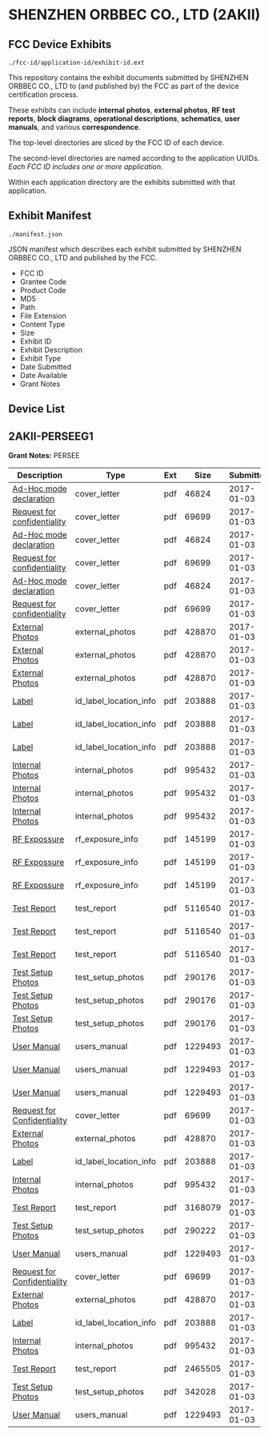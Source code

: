 # SHENZHEN ORBBEC CO., LTD (2AKII)
## FCC Device Exhibits

```
./fcc-id/application-id/exhibit-id.ext
```

This repository contains the exhibit documents submitted by SHENZHEN ORBBEC CO., LTD to (and published by) the FCC as part of the device certification process.

These exhibits can include **internal photos**, **external photos**, **RF test reports**, **block diagrams**, **operational descriptions**, **schematics**, **user manuals**, and various **correspondence**.

The top-level directories are sliced by the FCC ID of each device.

The second-level directories are named according to the application UUIDs. *Each FCC ID includes one or more application.*

Within each application directory are the exhibits submitted with that application. 

## Exhibit Manifest

```
./manifest.json
```

JSON manifest which describes each exhibit submitted by SHENZHEN ORBBEC CO., LTD and published by the FCC.

- FCC ID
- Grantee Code
- Product Code
- MD5
- Path
- File Extension
- Content Type
- Size
- Exhibit ID
- Exhibit Description
- Exhibit Type
- Date Submitted
- Date Available
- Grant Notes

## Device List
## 2AKII-PERSEEG1
**Grant Notes:** PERSEE

| Description | Type | Ext | Size | Submitted | Available |
| ----------- | ---- | --- | ---- | --------- | --------- |
| [Ad-Hoc mode declaration](2AKII-PERSEEG1/b4922b18753dca4303242a39f9559a95/3245151.pdf) | cover_letter | pdf | 46824 | 2017-01-03 | 2017-01-03 |
| [Request for confidentiality](2AKII-PERSEEG1/b4922b18753dca4303242a39f9559a95/3245152.pdf) | cover_letter | pdf | 69699 | 2017-01-03 | 2017-01-03 |
| [Ad-Hoc mode declaration](2AKII-PERSEEG1/b4922b18753dca4303242a39f9559a95/3245151.pdf) | cover_letter | pdf | 46824 | 2017-01-03 | 2017-01-03 |
| [Request for confidentiality](2AKII-PERSEEG1/b4922b18753dca4303242a39f9559a95/3245152.pdf) | cover_letter | pdf | 69699 | 2017-01-03 | 2017-01-03 |
| [Ad-Hoc mode declaration](2AKII-PERSEEG1/b4922b18753dca4303242a39f9559a95/3245151.pdf) | cover_letter | pdf | 46824 | 2017-01-03 | 2017-01-03 |
| [Request for confidentiality](2AKII-PERSEEG1/b4922b18753dca4303242a39f9559a95/3245152.pdf) | cover_letter | pdf | 69699 | 2017-01-03 | 2017-01-03 |
| [External Photos](2AKII-PERSEEG1/b4922b18753dca4303242a39f9559a95/3245153.pdf) | external_photos | pdf | 428870 | 2017-01-03 | 2017-01-03 |
| [External Photos](2AKII-PERSEEG1/b4922b18753dca4303242a39f9559a95/3245153.pdf) | external_photos | pdf | 428870 | 2017-01-03 | 2017-01-03 |
| [External Photos](2AKII-PERSEEG1/b4922b18753dca4303242a39f9559a95/3245153.pdf) | external_photos | pdf | 428870 | 2017-01-03 | 2017-01-03 |
| [Label](2AKII-PERSEEG1/b4922b18753dca4303242a39f9559a95/3245154.pdf) | id_label_location_info | pdf | 203888 | 2017-01-03 | 2017-01-03 |
| [Label](2AKII-PERSEEG1/b4922b18753dca4303242a39f9559a95/3245154.pdf) | id_label_location_info | pdf | 203888 | 2017-01-03 | 2017-01-03 |
| [Label](2AKII-PERSEEG1/b4922b18753dca4303242a39f9559a95/3245154.pdf) | id_label_location_info | pdf | 203888 | 2017-01-03 | 2017-01-03 |
| [Internal Photos](2AKII-PERSEEG1/b4922b18753dca4303242a39f9559a95/3245156.pdf) | internal_photos | pdf | 995432 | 2017-01-03 | 2017-01-03 |
| [Internal Photos](2AKII-PERSEEG1/b4922b18753dca4303242a39f9559a95/3245156.pdf) | internal_photos | pdf | 995432 | 2017-01-03 | 2017-01-03 |
| [Internal Photos](2AKII-PERSEEG1/b4922b18753dca4303242a39f9559a95/3245156.pdf) | internal_photos | pdf | 995432 | 2017-01-03 | 2017-01-03 |
| [RF Expossure](2AKII-PERSEEG1/b4922b18753dca4303242a39f9559a95/3245157.pdf) | rf_exposure_info | pdf | 145199 | 2017-01-03 | 2017-01-03 |
| [RF Expossure](2AKII-PERSEEG1/b4922b18753dca4303242a39f9559a95/3245157.pdf) | rf_exposure_info | pdf | 145199 | 2017-01-03 | 2017-01-03 |
| [RF Expossure](2AKII-PERSEEG1/b4922b18753dca4303242a39f9559a95/3245157.pdf) | rf_exposure_info | pdf | 145199 | 2017-01-03 | 2017-01-03 |
| [Test Report](2AKII-PERSEEG1/b4922b18753dca4303242a39f9559a95/3245155.pdf) | test_report | pdf | 5116540 | 2017-01-03 | 2017-01-03 |
| [Test Report](2AKII-PERSEEG1/b4922b18753dca4303242a39f9559a95/3245155.pdf) | test_report | pdf | 5116540 | 2017-01-03 | 2017-01-03 |
| [Test Report](2AKII-PERSEEG1/b4922b18753dca4303242a39f9559a95/3245155.pdf) | test_report | pdf | 5116540 | 2017-01-03 | 2017-01-03 |
| [Test Setup Photos](2AKII-PERSEEG1/b4922b18753dca4303242a39f9559a95/3245158.pdf) | test_setup_photos | pdf | 290176 | 2017-01-03 | 2017-01-03 |
| [Test Setup Photos](2AKII-PERSEEG1/b4922b18753dca4303242a39f9559a95/3245158.pdf) | test_setup_photos | pdf | 290176 | 2017-01-03 | 2017-01-03 |
| [Test Setup Photos](2AKII-PERSEEG1/b4922b18753dca4303242a39f9559a95/3245158.pdf) | test_setup_photos | pdf | 290176 | 2017-01-03 | 2017-01-03 |
| [User Manual](2AKII-PERSEEG1/b4922b18753dca4303242a39f9559a95/3245159.pdf) | users_manual | pdf | 1229493 | 2017-01-03 | 2017-01-03 |
| [User Manual](2AKII-PERSEEG1/b4922b18753dca4303242a39f9559a95/3245159.pdf) | users_manual | pdf | 1229493 | 2017-01-03 | 2017-01-03 |
| [User Manual](2AKII-PERSEEG1/b4922b18753dca4303242a39f9559a95/3245159.pdf) | users_manual | pdf | 1229493 | 2017-01-03 | 2017-01-03 |
| [Request for Confidentiality](2AKII-PERSEEG1/11eff9d26d88fd48ddf6c9c6b20228a5/3245152.pdf) | cover_letter | pdf | 69699 | 2017-01-03 | 2017-01-03 |
| [External Photos](2AKII-PERSEEG1/11eff9d26d88fd48ddf6c9c6b20228a5/3245153.pdf) | external_photos | pdf | 428870 | 2017-01-03 | 2017-01-03 |
| [Label](2AKII-PERSEEG1/11eff9d26d88fd48ddf6c9c6b20228a5/3245154.pdf) | id_label_location_info | pdf | 203888 | 2017-01-03 | 2017-01-03 |
| [Internal Photos](2AKII-PERSEEG1/11eff9d26d88fd48ddf6c9c6b20228a5/3245156.pdf) | internal_photos | pdf | 995432 | 2017-01-03 | 2017-01-03 |
| [Test Report](2AKII-PERSEEG1/11eff9d26d88fd48ddf6c9c6b20228a5/3245227.pdf) | test_report | pdf | 3168079 | 2017-01-03 | 2017-01-03 |
| [Test Setup Photos](2AKII-PERSEEG1/11eff9d26d88fd48ddf6c9c6b20228a5/3245229.pdf) | test_setup_photos | pdf | 290222 | 2017-01-03 | 2017-01-03 |
| [User Manual](2AKII-PERSEEG1/11eff9d26d88fd48ddf6c9c6b20228a5/3245159.pdf) | users_manual | pdf | 1229493 | 2017-01-03 | 2017-01-03 |
| [Request for Confidentiality](2AKII-PERSEEG1/3674d7fe2835e72061094f66621b2f4e/3245152.pdf) | cover_letter | pdf | 69699 | 2017-01-03 | 2017-01-03 |
| [External Photos](2AKII-PERSEEG1/3674d7fe2835e72061094f66621b2f4e/3245153.pdf) | external_photos | pdf | 428870 | 2017-01-03 | 2017-01-03 |
| [Label](2AKII-PERSEEG1/3674d7fe2835e72061094f66621b2f4e/3245154.pdf) | id_label_location_info | pdf | 203888 | 2017-01-03 | 2017-01-03 |
| [Internal Photos](2AKII-PERSEEG1/3674d7fe2835e72061094f66621b2f4e/3245156.pdf) | internal_photos | pdf | 995432 | 2017-01-03 | 2017-01-03 |
| [Test Report](2AKII-PERSEEG1/3674d7fe2835e72061094f66621b2f4e/3245257.pdf) | test_report | pdf | 2465505 | 2017-01-03 | 2017-01-03 |
| [Test Setup Photos](2AKII-PERSEEG1/3674d7fe2835e72061094f66621b2f4e/3245259.pdf) | test_setup_photos | pdf | 342028 | 2017-01-03 | 2017-01-03 |
| [User Manual](2AKII-PERSEEG1/3674d7fe2835e72061094f66621b2f4e/3245159.pdf) | users_manual | pdf | 1229493 | 2017-01-03 | 2017-01-03 |
